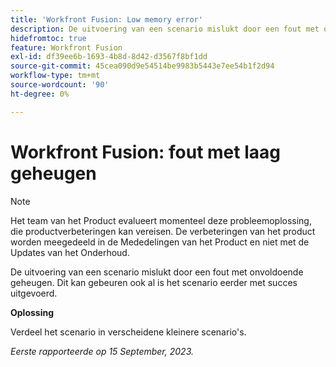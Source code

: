 ```yaml
---
title: 'Workfront Fusion: Low memory error'
description: De uitvoering van een scenario mislukt door een fout met onvoldoende geheugen. Dit kan gebeuren ook al is het scenario eerder met succes uitgevoerd.
hidefromtoc: true
feature: Workfront Fusion
exl-id: df39ee6b-1693-4b8d-8d42-d3567f8bf1dd
source-git-commit: 45cea090d9e54514be9983b5443e7ee54b1f2d94
workflow-type: tm+mt
source-wordcount: '90'
ht-degree: 0%

---
```


# Workfront Fusion: fout met laag geheugen

>[!NOTE]
>
>Het team van het Product evalueert momenteel deze probleemoplossing, die productverbeteringen kan vereisen. De verbeteringen van het product worden meegedeeld in de Mededelingen van het Product en niet met de Updates van het Onderhoud.

De uitvoering van een scenario mislukt door een fout met onvoldoende geheugen. Dit kan gebeuren ook al is het scenario eerder met succes uitgevoerd.

**Oplossing**

Verdeel het scenario in verscheidene kleinere scenario&#39;s.

_Eerste rapporteerde op 15 September, 2023._

